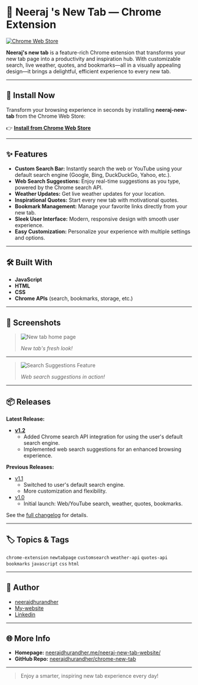 # 🌟 Neeraj 's New Tab — Chrome Extension

[![Chrome Web Store](https://img.shields.io/chrome-web-store/v/gdopmhkjbdoceejomgdgecljcmhdiphf.svg?label=Chrome%20Web%20Store)](https://chromewebstore.google.com/detail/neeraj-new-tab/gdopmhkjbdoceejomgdgecljcmhdiphf)

**Neeraj's new tab** is a feature-rich Chrome extension that transforms your new tab page into a productivity and inspiration hub. With customizable search, live weather, quotes, and bookmarks—all in a visually appealing design—it brings a delightful, efficient experience to every new tab.

---

## 🚀 Install Now

Transform your browsing experience in seconds by installing **neeraj-new-tab** from the Chrome Web Store:

👉 **[Install from Chrome Web Store](https://chromewebstore.google.com/detail/neeraj-new-tab/gdopmhkjbdoceejomgdgecljcmhdiphf)**

---

## ✨ Features

- **Custom Search Bar:** Instantly search the web or YouTube using your default search engine (Google, Bing, DuckDuckGo, Yahoo, etc.).
- **Web Search Suggestions:** Enjoy real-time suggestions as you type, powered by the Chrome search API.
- **Weather Updates:** Get live weather updates for your location.
- **Inspirational Quotes:** Start every new tab with motivational quotes.
- **Bookmark Management:** Manage your favorite links directly from your new tab.
- **Sleek User Interface:** Modern, responsive design with smooth user experience.
- **Easy Customization:** Personalize your experience with multiple settings and options.

---

## 🛠️ Built With

- **JavaScript**
- **HTML**
- **CSS**
- **Chrome APIs** (search, bookmarks, storage, etc.)

---

## 📸 Screenshots

> ![New tab home page](https://github.com/neerajdhurandher/chrome-new-tab/releases/download/v1.0/Screenshot.2025-05-23.020250.png)
>
> *New tab's fresh look!*

---

> ![Search Suggestions Feature](https://github.com/neerajdhurandher/chrome-new-tab/releases/download/v1.2/search_suggestions.png)
>
> *Web search suggestions in action!*

---

## 📦 Releases

**Latest Release:**

- **[v1.2](https://github.com/neerajdhurandher/chrome-new-tab/releases/tag/v1.2)**
  - Added Chrome search API integration for using the user's default search engine.
  - Implemented web search suggestions for an enhanced browsing experience.

**Previous Releases:**

- [v1.1](https://github.com/neerajdhurandher/chrome-new-tab/releases/tag/v1.1)
  - Switched to user's default search engine.
  - More customization and flexibility.
- [v1.0](https://github.com/neerajdhurandher/chrome-new-tab/releases/tag/v1.0)
  - Initial launch: Web/YouTube search, weather, quotes, bookmarks.

See the [full changelog](https://github.com/neerajdhurandher/chrome-new-tab/releases) for details.

---

## 🏷️ Topics & Tags

`chrome-extension` `newtabpage` `customsearch` `weather-api` `quotes-api` `bookmarks` `javascript` `css` `html`

---

## 👤 Author

- [neerajdhurandher](https://github.com/neerajdhurandher "my works are here")
- [My-website](https://neerajdhurandher.me "checkout my portfolio website")
- [Linkedin](https://linkedin.com/in/neeraj-dhurandher "Follow me on Linkedin")

---

## 🌐 More Info

- **Homepage:** [neerajdhurandher.me/neeraj-new-tab-website/](https://neerajdhurandher.me/neeraj-new-tab-website/)
- **GitHub Repo:** [neerajdhurandher/chrome-new-tab](https://github.com/neerajdhurandher/chrome-new-tab)

---

> Enjoy a smarter, inspiring new tab experience every day!
